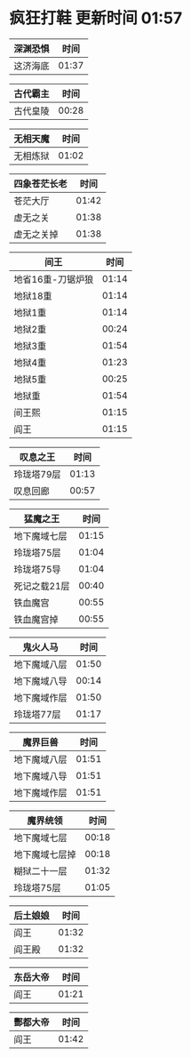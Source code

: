 # 疯狂打鞋 更新时间 01:57

| 深渊恐惧   | 时间    |
|--------|-------|
| 这济海底 | 01:37 |

| 古代霸主   | 时间    |
|--------|-------|
| 古代皇陵 | 00:28 |

| 无相天魔   | 时间    |
|--------|-------|
| 无相炼狱 | 01:02 |

| 四象苍茫长老   | 时间    |
|--------|-------|
| 苍茫大厅 | 01:42 |
| 虚无之关 | 01:38 |
| 虚无之关掉 | 01:38 |

| 间王   | 时间    |
|--------|-------|
| 地省16重-刀锯炉狼 | 01:14 |
| 地狱18重 | 01:14 |
| 地狱1重 | 01:14 |
| 地狱2重 | 00:24 |
| 地狱3重 | 01:54 |
| 地狱4重 | 01:23 |
| 地狱5重 | 00:25 |
| 地狱重 | 01:54 |
| 间王熙 | 01:15 |
| 阎王 | 01:15 |

| 叹息之王   | 时间    |
|--------|-------|
| 玲珑塔79层 | 01:13 |
| 叹息回廊 | 00:57 |

| 猛魔之王   | 时间    |
|--------|-------|
| 地下魔域七层 | 01:15 |
| 玲珑塔75层 | 01:04 |
| 玲珑塔75导 | 01:04 |
| 死记之载21层 | 00:40 |
| 铁血魔宫 | 00:55 |
| 铁血魔宫掉 | 00:55 |

| 鬼火人马   | 时间    |
|--------|-------|
| 地下魔域八层 | 01:50 |
| 地下魔域八导 | 00:14 |
| 地下魔域作层 | 01:50 |
| 玲珑塔77层 | 01:17 |

| 魔界巨兽   | 时间    |
|--------|-------|
| 地下魔域八层 | 01:51 |
| 地下魔域八导 | 01:51 |
| 地下魔域作层 | 01:51 |

| 魔界统领   | 时间    |
|--------|-------|
| 地下魔域七层 | 00:18 |
| 地下魔域七层掉 | 00:18 |
| 糊狱二十一层 | 01:32 |
| 玲珑塔75层 | 01:05 |

| 后土娘娘   | 时间    |
|--------|-------|
| 阎王 | 01:32 |
| 阎王殿 | 01:32 |

| 东岳大帝   | 时间    |
|--------|-------|
| 阎王 | 01:21 |

| 酆都大帝   | 时间    |
|--------|-------|
| 阎王 | 01:42 |